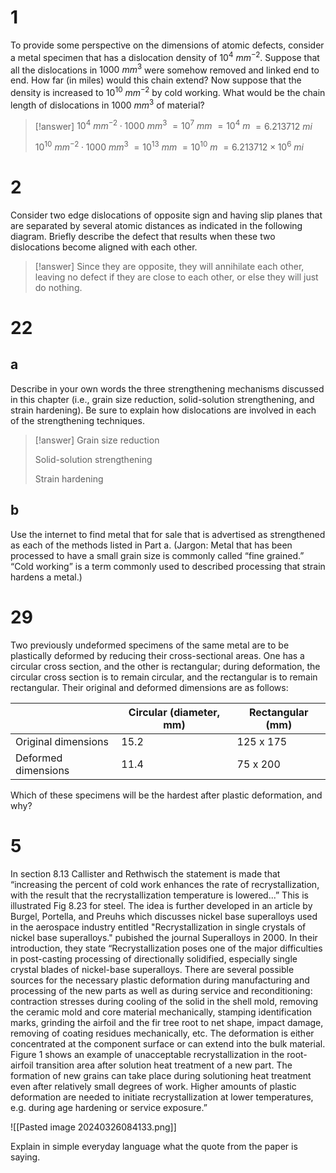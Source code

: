 # 1

To provide some perspective on the dimensions of atomic defects, consider a metal specimen that has a dislocation density of $10^4~ mm^{-2}$. Suppose that all the dislocations in $1000~ mm^3$ were somehow removed and linked end to end. How far (in miles) would this chain extend? Now suppose that the density is increased to $10^{10}~ mm^{−2}$ by cold working. What would be the chain length of dislocations in $1000~ mm^3$ of material?

> [!answer]
> $10^4~ mm^{-2}\cdot1000~ mm^3$
> $=10^7~ mm$
> $=10^4~ m$
> $=6.213712~mi$
> 
> $10^{10}~ mm^{-2}\cdot1000~ mm^3$
> $=10^{13}~ mm$
> $=10^{10}~ m$
> $=6.213712\times10^{6}~mi$

# 2

Consider two edge dislocations of opposite sign and having slip planes that are separated by several atomic distances as indicated in the following diagram. Briefly describe the defect that results when these two dislocations become aligned with each other.

> [!answer]
> Since they are opposite, they will annihilate each other, leaving no defect if they are close to each other, or else they will just do nothing.

# 22

## a

Describe in your own words the three strengthening mechanisms discussed in this chapter (i.e., grain size reduction, solid-solution strengthening, and strain hardening). Be sure to explain how dislocations are involved in each of the strengthening techniques.

> [!answer]
> Grain size reduction
> 
> Solid-solution strengthening
> 
> Strain hardening

## b

Use the internet to find metal that for sale that is advertised as strengthened as each of the methods listed in Part a. (Jargon: Metal that has been processed to have a small grain size is commonly called “fine grained.” “Cold working” is a term commonly used to described processing that strain hardens a metal.)

# 29

Two previously undeformed specimens of the same metal are to be plastically deformed by reducing their cross-sectional areas. One has a circular cross section, and the other is rectangular; during deformation, the circular cross section is to remain circular, and the rectangular is to remain rectangular. Their original and deformed dimensions are as follows:

|                     | Circular (diameter, mm) | Rectangular (mm) |
| ------------------- | ----------------------- | ---------------- |
| Original dimensions | 15.2                    | 125 x 175        |
| Deformed dimensions | 11.4                    | 75 x 200         |

Which of these specimens will be the hardest after plastic deformation, and why?

# 5

In section 8.13 Callister and Rethwisch the statement is made that “increasing the percent of cold work enhances the rate of recrystallization, with the result that the recrystallization temperature is lowered...” This is illustrated Fig 8.23 for steel. The idea is further developed in an article by Burgel, Portella, and Preuhs which discusses nickel base superalloys used in the aerospace industry entitled "Recrystallization in single crystals of nickel base superalloys." pubished the journal Superalloys in 2000. In their introduction, they state “Recrystallization poses one of the major difficulties in post-casting processing of directionally solidified, especially single crystal blades of nickel-base superalloys. There are several possible sources for the necessary plastic deformation during manufacturing and processing of the new parts as well as during service and reconditioning: contraction stresses during cooling of the solid in the shell mold, removing the ceramic mold and core material mechanically, stamping identification marks, grinding the airfoil and the fir tree root to net shape, impact damage, removing of coating residues mechanically, etc. The deformation is either concentrated at the component surface or can extend into the bulk material. Figure 1 shows an example of unacceptable recrystallization in the root-airfoil transition area after solution heat treatment of a new part. The formation of new grains can take place during solutioning heat treatment even after relatively small degrees of work. Higher amounts of plastic deformation are needed to initiate recrystallization at lower temperatures, e.g. during age hardening or service exposure.”

![[Pasted image 20240326084133.png]]

Explain in simple everyday language what the quote from the paper is saying.
